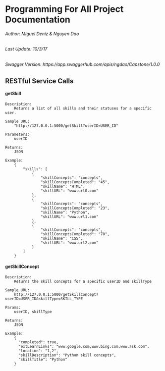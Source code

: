 <h1>Programming For All Project Documentation</h1>
<h6>Author: Miguel Deniz & Nguyen Dao</h6>
<h6>Last Update: 10/3/17</h6>

<h6>Swagger Version: https://app.swaggerhub.com/apis/ngdao/Capstone/1.0.0<h6>

<h2>RESTful Service Calls</h2>
<h4>getSkill</h4>

```
Description:
    Returns a list of all skills and their statuses for a specific user.

Sample URL:
    "http://127.0.0.1:5000/getSkill?userID=USER_ID"

Parameters:
    userID

Returns:
    JSON
        
Example:
    {
        "skills": [
            {
                "skillConcepts": "concepts", 
                "skillConceptsCompleted": "45", 
                "skillName": "HTML", 
                "skillURL": "www.url0.com"
            }, 
            {
                "skillConcepts": "concepts", 
                "skillConceptsCompleted": "23", 
                "skillName": "Python", 
                "skillURL": "www.url1.com"
            }, 
            {
                "skillConcepts": "concepts", 
                "skillConceptsCompleted": "78", 
                "skillName": "CSS", 
                "skillURL": "www.url2.com"
            }
        ]
    }
``` 

<h4>getSkillConcept</h4>

```
Description:
    Returns the skill concepts for a specific userID and skillType

Sample URL:
    http://127.0.0.1:5000/getSkillConcept?userID=USER_ID&skillType=SKILL_TYPE

Params:
    userID, skillType
    
Returns:
    JSON

Example:
    {
      "completed": true, 
      "extLearnLinks": "www.google.com,www.bing.com,www.ask.com", 
      "location": "1,2", 
      "skillDescription": "Python skill concepts", 
      "skillTitle": "Python"
    }
```

